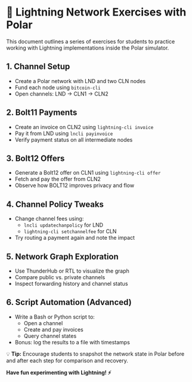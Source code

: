 # 🧪 Lightning Network Exercises with Polar

This document outlines a series of exercises for students to practice working with Lightning implementations inside the Polar simulator.

## 1. Channel Setup

- Create a Polar network with LND and two CLN nodes
- Fund each node using `bitcoin-cli`
- Open channels: LND → CLN1 → CLN2

## 2. Bolt11 Payments

- Create an invoice on CLN2 using `lightning-cli invoice`
- Pay it from LND using `lncli payinvoice`
- Verify payment status on all intermediate nodes

## 3. Bolt12 Offers

- Generate a Bolt12 offer on CLN1 using `lightning-cli offer`
- Fetch and pay the offer from CLN2
- Observe how BOLT12 improves privacy and flow

## 4. Channel Policy Tweaks

- Change channel fees using:
  - `lncli updatechanpolicy` for LND
  - `lightning-cli setchannelfee` for CLN
- Try routing a payment again and note the impact

## 5. Network Graph Exploration

- Use ThunderHub or RTL to visualize the graph
- Compare public vs. private channels
- Inspect forwarding history and channel status

## 6. Script Automation (Advanced)

- Write a Bash or Python script to:
  - Open a channel
  - Create and pay invoices
  - Query channel states
- Bonus: log the results to a file with timestamps

💡 **Tip:** Encourage students to snapshot the network state in Polar before and after each step for comparison and recovery.

**Have fun experimenting with Lightning! ⚡** 